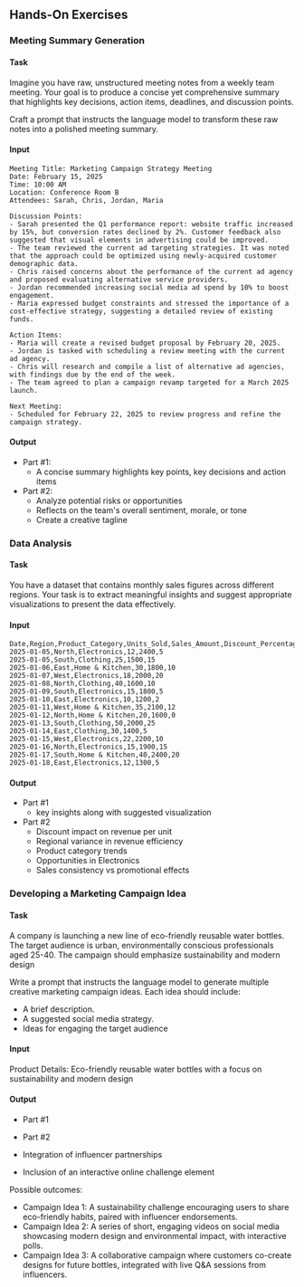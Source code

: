 ## Hands-On Exercises

### Meeting Summary Generation
#### Task
Imagine you have raw, unstructured meeting notes from a weekly team meeting. Your goal is to produce a concise yet comprehensive summary that highlights key decisions, action items, deadlines, and discussion points.

Craft a prompt that instructs the language model to transform these raw notes into a polished meeting summary.

#### Input

```
Meeting Title: Marketing Campaign Strategy Meeting
Date: February 15, 2025
Time: 10:00 AM
Location: Conference Room B
Attendees: Sarah, Chris, Jordan, Maria

Discussion Points:
- Sarah presented the Q1 performance report: website traffic increased by 15%, but conversion rates declined by 2%. Customer feedback also suggested that visual elements in advertising could be improved.
- The team reviewed the current ad targeting strategies. It was noted that the approach could be optimized using newly-acquired customer demographic data.
- Chris raised concerns about the performance of the current ad agency and proposed evaluating alternative service providers.
- Jordan recommended increasing social media ad spend by 10% to boost engagement.
- Maria expressed budget constraints and stressed the importance of a cost-effective strategy, suggesting a detailed review of existing funds.

Action Items:
- Maria will create a revised budget proposal by February 20, 2025.
- Jordan is tasked with scheduling a review meeting with the current ad agency.
- Chris will research and compile a list of alternative ad agencies, with findings due by the end of the week.
- The team agreed to plan a campaign revamp targeted for a March 2025 launch.

Next Meeting:
- Scheduled for February 22, 2025 to review progress and refine the campaign strategy.
```
#### Output
* Part #1:
  * A concise summary highlights key points, key decisions and action items
* Part #2:
  * Analyze potential risks or opportunities
  * Reflects on the team's overall sentiment, morale, or tone
  * Create a creative tagline


### Data Analysis
#### Task
You have a dataset that contains monthly sales figures across different regions. Your task is to extract meaningful insights and suggest appropriate visualizations to present the data effectively.

#### Input
```
Date,Region,Product_Category,Units_Sold,Sales_Amount,Discount_Percentage
2025-01-05,North,Electronics,12,2400,5
2025-01-05,South,Clothing,25,1500,15
2025-01-06,East,Home & Kitchen,30,1800,10
2025-01-07,West,Electronics,18,2000,20
2025-01-08,North,Clothing,40,1600,10
2025-01-09,South,Electronics,15,1800,5
2025-01-10,East,Electronics,10,1200,2
2025-01-11,West,Home & Kitchen,35,2100,12
2025-01-12,North,Home & Kitchen,20,1600,0
2025-01-13,South,Clothing,50,2000,25
2025-01-14,East,Clothing,30,1400,5
2025-01-15,West,Electronics,22,2200,10
2025-01-16,North,Electronics,15,1900,15
2025-01-17,South,Home & Kitchen,40,2400,20
2025-01-18,East,Electronics,12,1300,5
```

#### Output
* Part #1
  * key insights along with suggested visualization
* Part #2
  *  Discount impact on revenue per unit
  *  Regional variance in revenue efficiency
  *  Product category trends
  *  Opportunities in Electronics
  *  Sales consistency vs promotional effects

### Developing a Marketing Campaign Idea
#### Task
A company is launching a new line of eco-friendly reusable water bottles. The target audience is urban, environmentally conscious professionals aged 25-40. The campaign should emphasize sustainability and modern design

Write a prompt that instructs the language model to generate multiple creative marketing campaign ideas. Each idea should include:
* A brief description.
* A suggested social media strategy.
* Ideas for engaging the target audience

#### Input
Product Details: Eco-friendly reusable water bottles with a focus on sustainability and modern design

#### Output
* Part #1
  
* Part #2
 * Integration of influencer partnerships
 * Inclusion of an interactive online challenge element

Possible outcomes:
* Campaign Idea 1: A sustainability challenge encouraging users to share eco-friendly habits, paired with influencer endorsements.
* Campaign Idea 2: A series of short, engaging videos on social media showcasing modern design and environmental impact, with interactive polls.
* Campaign Idea 3: A collaborative campaign where customers co-create designs for future bottles, integrated with live Q&A sessions from influencers.
